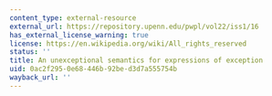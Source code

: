 ```yaml
---
content_type: external-resource
external_url: https://repository.upenn.edu/pwpl/vol22/iss1/16
has_external_license_warning: true
license: https://en.wikipedia.org/wiki/All_rights_reserved
status: ''
title: An unexceptional semantics for expressions of exception
uid: 0ac2f295-0e68-446b-92be-d3d7a555754b
wayback_url: ''
---
```

